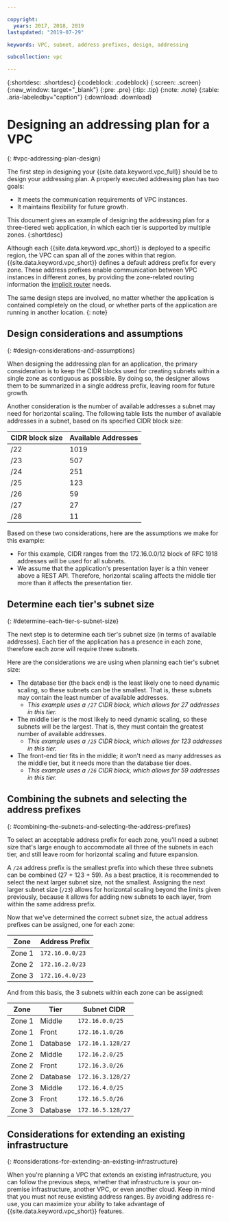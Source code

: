 ```yaml
---

copyright:
  years: 2017, 2018, 2019
lastupdated: "2019-07-29"

keywords: VPC, subnet, address prefixes, design, addressing

subcollection: vpc

---
```


{:shortdesc: .shortdesc}
{:codeblock: .codeblock}
{:screen: .screen}
{:new_window: target="_blank"}
{:pre: .pre}
{:tip: .tip}
{:note: .note}
{:table: .aria-labeledby="caption"}
{:download: .download}


# Designing an addressing plan for a VPC 
{: #vpc-addressing-plan-design}

The first step in designing your {{site.data.keyword.vpc_full}} should be to design your addressing plan. A properly executed addressing plan has two goals:

* It meets the communication requirements of VPC instances.
* It maintains flexibility for future growth. 

This document gives an example of designing the addressing plan for a three-tiered web application, in which each tier is supported by multiple zones.
{:shortdesc}

Although each {{site.data.keyword.vpc_short}} is deployed to a specific region, the VPC can span all of the zones within that region. {{site.data.keyword.vpc_short}} defines a default address prefix for every zone. These address prefixes enable communication between VPC instances in different zones, by providing the zone-related routing information the [implicit router](/docs/vpc?topic=vpc-vpc-glossary#implicit-router) needs.

The same design steps are involved, no matter whether the application is contained completely on the cloud, or whether parts of the application are running in another location.
{: note}

## Design considerations and assumptions
{: #design-considerations-and-assumptions}

When designing the addressing plan for an application, the primary consideration is to keep the CIDR blocks used for creating subnets within a single zone as contiguous as possible. By doing so, the designer allows them to be summarized in a single address prefix, leaving room for future growth.

Another consideration is the number of available addresses a subnet may need for horizontal scaling. The following table lists the number of available addresses in a subnet, based on its specified CIDR block size:

| CIDR block size | Available Addresses |
| --------------- | ------------------- |
|      /22        |        1019         |
|      /23        |         507         |
|      /24        |         251         |
|      /25        |         123         |
|      /26        |          59         |
|      /27        |          27         |
|      /28        |          11         |

Based on these two considerations, here are the assumptions we make for this example:

* For this example, CIDR ranges from the 172.16.0.0/12 block of RFC 1918 addresses will be used for all subnets.
* We assume that the application's presentation layer is a thin veneer above a REST API. Therefore, horizontal scaling affects the middle tier more than it affects the presentation tier.

## Determine each tier's subnet size
{: #determine-each-tier-s-subnet-size}

The next step is to determine each tier's subnet size (in terms of available addresses). Each tier of the application has a presence in each zone, therefore each zone will require three subnets.

Here are the considerations we are using when planning each tier's subnet size:

* The database tier (the back end) is the least likely one to need dynamic scaling, so these subnets can be the smallest. That is, these subnets may contain the least number of available addresses. 
    * _This example uses a `/27` CIDR block, which allows for 27 addresses in this tier._
* The middle tier is the most likely to need dynamic scaling, so these subnets will be the largest. That is, they must contain the greatest number of available addresses. 
    * _This example uses a `/25` CIDR block, which allows for 123 addresses in this tier._
* The front-end tier fits in the middle; it won't need as many addresses as the middle tier, but it needs more than the database tier does. 
    * _This example uses a `/26` CIDR block, which allows for 59 addresses in this tier._

## Combining the subnets and selecting the address prefixes
{: #combining-the-subnets-and-selecting-the-address-prefixes}

To select an acceptable address prefix for each zone, you'll need a subnet size that's large enough to accommodate all three of the subnets in each tier, and still leave room for horizontal scaling and future expansion. 

A `/24` address prefix is the smallest prefix into which these three subnets can be combined (27 + 123 + 59). As a best practice, it is recommended to select the next larger subnet size, not the smallest. Assigning the next larger subnet size (`/23`) allows for horizontal scaling beyond the limits given previously, because it allows for adding new subnets to each layer, from within the same address prefix.

Now that we've determined the correct subnet size, the actual address prefixes can be assigned, one for each zone:

|  Zone  | Address Prefix  |
| ------ | --------------- |
| Zone 1 | `172.16.0.0/23` |
| Zone 2 | `172.16.2.0/23` |
| Zone 3 | `172.16.4.0/23` |

And from this basis, the 3 subnets within each zone can be assigned:

|  Zone  |   Tier   |    Subnet CIDR    |
| ------ | -------- | ----------------- |
| Zone 1 |  Middle  |  `172.16.0.0/25`  |
| Zone 1 |  Front   |  `172.16.1.0/26`  |
| Zone 1 | Database | `172.16.1.128/27` |
| Zone 2 |  Middle  |  `172.16.2.0/25`  |
| Zone 2 |  Front   |  `172.16.3.0/26`  |
| Zone 2 | Database | `172.16.3.128/27` |
| Zone 3 |  Middle  |  `172.16.4.0/25`  |
| Zone 3 |  Front   |  `172.16.5.0/26`  |
| Zone 3 | Database | `172.16.5.128/27` |

## Considerations for extending an existing infrastructure
{: #considerations-for-extending-an-existing-infrastructure}

When you're planning a VPC that extends an existing infrastructure, you can follow the previous steps, whether that infrastructure is your on-premise infrastructure, another VPC, or even another cloud. Keep in mind that you must not reuse existing address ranges. By avoiding address re-use, you can maximize your ability to take advantage of {{site.data.keyword.vpc_short}} features.
